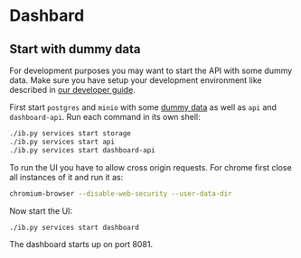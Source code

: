# Dashbard

## Start with dummy data
For development purposes you may want to start the API with some dummy data. Make sure you have setup  your development environment like described in [our developer guide](/docs/dev.md).

First start `postgres` and `minio` with some [dummy data](/infrabox/test/utils/storage) as well as `api` and `dashboard-api`. Run each command in its own shell:

```bash
./ib.py services start storage
./ib.py services start api
./ib.py services start dashboard-api
```

To run the UI you have to allow cross origin requests. For chrome first close all instances of it and run it as:

```bash
chromium-browser --disable-web-security --user-data-dir
```

Now start the UI:

```bash
./ib.py services start dashboard
```

The dashboard starts up on port 8081.
